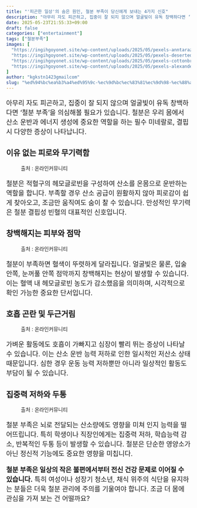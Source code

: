 ```yaml
---
title: "'피곤한 일상'의 숨은 원인, 철분 부족이 당신에게 보내는 4가지 신호"
description: "아무리 자도 피곤하고, 집중이 잘 되지 않으며 얼굴빛이 유독 창백하다면 ‘철분 부족’을 의심해볼 필요가 있습니다. 철분은 우리 몸에서 산소 운반과 에너지 생성에 중요한 역할을 하는 필수 미네랄로, 결핍 시 다양한 증상이 나타납니다."
date: 2025-05-23T21:55:33+09:00
draft: false
categories: ["entertainment"]
tags: ["철분부족"]
images: [
  "https://ingihgoyonet.site/wp-content/uploads/2025/05/pexels-anntarazevich-6173661-683x1024.jpg"
  "https://ingihgoyonet.site/wp-content/uploads/2025/05/pexels-desertedinurban-4555632-683x1024.jpg"
  "https://ingihgoyonet.site/wp-content/uploads/2025/05/pexels-cottonbro-6202740-683x1024.jpg"
  "https://ingihgoyonet.site/wp-content/uploads/2025/05/pexels-alexander-dummer-37646-133021-683x1024.jpg"
]
author: "kgkstn1423gmailcom"
slug: "%ed%94%bc%ea%b3%a4%ed%95%9c-%ec%9d%bc%ec%83%81%ec%9d%98-%ec%88%a8%ec%9d%80-%ec%9b%90%ec%9d%b8-%ec%b2%a0%eb%b6%84-%eb%b6%80%ec%a1%b1%ec%9d%b4-%eb%8b%b9%ec%8b%a0%ec%97%90%ea%b2%8c-%eb%b3%b4"
---
```


<p style="font-size:18px">아무리 자도 피곤하고, 집중이 잘 되지 않으며 얼굴빛이 유독 창백하다면 ‘철분 부족’을 의심해볼 필요가 있습니다. 철분은 우리 몸에서 산소 운반과 에너지 생성에 중요한 역할을 하는 필수 미네랄로, 결핍 시 다양한 증상이 나타납니다.</p> <h2 >이유 없는 피로와 무기력함</h2> <figure ><img src="https://ingihgoyonet.site/wp-content/uploads/2025/05/pexels-anntarazevich-6173661-683x1024.jpg" alt="" style="aspect-ratio:16/9;object-fit:cover"/><figcaption >출처 : 온라인커뮤니티</figcaption></figure> <p style="font-size:18px">철분은 적혈구의 헤모글로빈을 구성하여 산소를 온몸으로 운반하는 역할을 합니다. 부족할 경우 산소 공급이 원활하지 않아 피로감이 쉽게 찾아오고, 조금만 움직여도 숨이 찰 수 있습니다. 만성적인 무기력은 철분 결핍성 빈혈의 대표적인 신호입니다.</p> <h2 >창백해지는 피부와 점막</h2> <figure ><img src="https://ingihgoyonet.site/wp-content/uploads/2025/05/pexels-desertedinurban-4555632-683x1024.jpg" alt="" style="aspect-ratio:16/9;object-fit:cover"/><figcaption >출처 : 온라인커뮤니티</figcaption></figure> <p style="font-size:18px">철분이 부족하면 혈색이 뚜렷하게 달라집니다. 얼굴빛은 물론, 입술 안쪽, 눈꺼풀 안쪽 점막까지 창백해지는 현상이 발생할 수 있습니다. 이는 혈액 내 헤모글로빈 농도가 감소했음을 의미하며, 시각적으로 확인 가능한 중요한 단서입니다.</p> <h2 >호흡 곤란 및 두근거림</h2> <figure ><img src="https://ingihgoyonet.site/wp-content/uploads/2025/05/pexels-cottonbro-6202740-683x1024.jpg" alt="" style="aspect-ratio:16/9;object-fit:cover"/><figcaption >출처 : 온라인커뮤니티</figcaption></figure> <p style="font-size:18px">가벼운 활동에도 호흡이 가빠지고 심장이 빨리 뛰는 증상이 나타날 수 있습니다. 이는 산소 운반 능력 저하로 인한 일시적인 저산소 상태 때문입니다. 심한 경우 운동 능력 저하뿐만 아니라 일상적인 활동도 부담이 될 수 있습니다.</p> <h2 >집중력 저하와 두통</h2> <figure ><img src="https://ingihgoyonet.site/wp-content/uploads/2025/05/pexels-alexander-dummer-37646-133021-683x1024.jpg" alt="" style="aspect-ratio:16/9;object-fit:cover"/><figcaption >출처 : 온라인커뮤니티</figcaption></figure> <p style="font-size:18px">철분 부족은 뇌로 전달되는 산소량에도 영향을 미쳐 인지 능력을 떨어뜨립니다. 특히 학생이나 직장인에게는 집중력 저하, 학습능력 감소, 반복적인 두통 등이 발생할 수 있습니다. 철분은 단순한 영양소가 아닌 정신적 기능에도 중요한 영향을 미칩니다.</p> <p style="font-size:18px"><strong>철분 부족은 일상의 작은 불편에서부터 전신 건강 문제로 이어질 수 있습니다.</strong> 특히 여성이나 성장기 청소년, 채식 위주의 식단을 유지하는 분들은 더욱 철분 관리에 주의를 기울여야 합니다. 조금 더 몸에 관심을 가져 보는 건 어떨까요?</p>